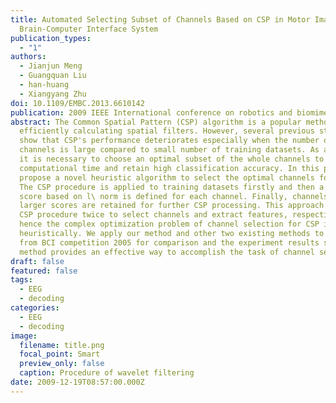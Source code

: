 ```yaml
---
title: Automated Selecting Subset of Channels Based on CSP in Motor Imagery
  Brain-Computer Interface System
publication_types:
  - "1"
authors:
  - Jianjun Meng
  - Guangquan Liu
  - han-huang
  - Xiangyang Zhu
doi: 10.1109/EMBC.2013.6610142
publication: 2009 IEEE International conference on robotics and biomimetics (ROBIO)
abstract: The Common Spatial Pattern (CSP) algorithm is a popular method for
  efficiently calculating spatial filters. However, several previous studies
  show that CSP's performance deteriorates especially when the number of
  channels is large compared to small number of training datasets. As a result,
  it is necessary to choose an optimal subset of the whole channels to save
  computational time and retain high classification accuracy. In this paper, we
  propose a novel heuristic algorithm to select the optimal channels for CSP.
  The CSP procedure is applied to training datasets firstly and then a channel
  score based on l\ norm is defined for each channel. Finally, channels with
  larger scores are retained for further CSP processing. This approach utilizes
  CSP procedure twice to select channels and extract features, respectively;
  hence the complex optimization problem of channel selection for CSP is solved
  heuristically. We apply our method and other two existing methods to datasets
  from BCI competition 2005 for comparison and the experiment results show this
  method provides an effective way to accomplish the task of channel selection.
draft: false
featured: false
tags:
  - EEG
  - decoding
categories:
  - EEG
  - decoding
image:
  filename: title.png
  focal_point: Smart
  preview_only: false
  caption: Procedure of wavelet filtering
date: 2009-12-19T08:57:00.000Z
---
```

